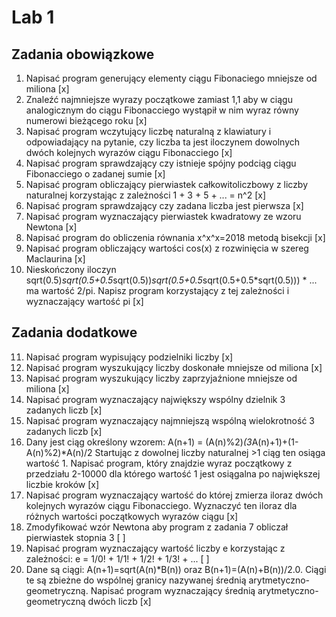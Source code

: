# Lab 1

## Zadania obowiązkowe

1. Napisać program generujący elementy ciągu Fibonaciego mniejsze od miliona [x]
2. Znaleźć najmniejsze wyrazy początkowe zamiast 1,1 aby w ciągu analogicznym do ciągu
   Fibonacciego wystąpił w nim wyraz równy numerowi bieżącego roku [x]
3. Napisać program wczytujący liczbę naturalną z klawiatury i odpowiadający na pytanie, 
czy liczba ta jest iloczynem dowolnych dwóch kolejnych wyrazów ciągu Fibonacciego [x]
4. Napisać program sprawdzający czy istnieje spójny podciąg ciągu Fibonacciego o zadanej
   sumie [x]
5. Napisać program obliczający pierwiastek całkowitoliczbowy z liczby naturalnej
   korzystając z zależności 1 + 3 + 5 + ... = n^2 [x]
6. Napisać program sprawdzający czy zadana liczba jest pierwsza [x]
7. Napisać program wyznaczający pierwiastek kwadratowy ze wzoru Newtona [x]
8. Napisać program do obliczenia równania x^x^x=2018 metodą bisekcji [x]
9. Napisać program obliczający wartości cos(x) z rozwinięcia w szereg Maclaurina [x]
10. Nieskończony iloczyn
    sqrt(0.5)*sqrt(0.5+0.5*sqrt(0.5))*sqrt(0.5+0.5*sqrt(0.5+0.5*sqrt(0.5))) * ...
    ma wartość 2/pi. Napisz program korzystający z tej zależności i wyznaczający wartość pi [x]

## Zadania dodatkowe
11. Napisać program wypisujący podzielniki liczby [x]
12. Napisać program wyszukujący liczby doskonałe mniejsze od miliona [x]
13. Napisać program wyszukujący liczby zaprzyjaźnione mniejsze od miliona [x]
14. Napisać program wyznaczający największy wspólny dzielnik 3 zadanych liczb [x]
15. Napisać program wyznaczający najmniejszą wspólną wielokrotność 3 zadanych liczb [x]
16. Dany jest ciąg określony wzorem: A(n+1) = (A(n)%2)*(3*A(n)+1)+(1-A(n)%2)*A(n)/2
    Startując z dowolnej liczby naturalnej >1 ciąg ten osiąga wartość 1. Napisać program,
    który znajdzie wyraz początkowy z przedziału 2-10000 dla którego wartość 1 jest
    osiągalna po największej liczbie kroków [x]
17. Napisać program wyznaczający wartość do której zmierza iloraz dwóch kolejnych wyrazów
    ciągu Fibonacciego. Wyznaczyć ten iloraz dla różnych wartości początkowych wyrazów
    ciągu [x]
18. Zmodyfikować wzór Newtona aby program z zadania 7 obliczał pierwiastek stopnia 3 [ ]
19. Napisać program wyznaczający wartość liczby e korzystając z zależności: e = 1/0! +
    1/1! + 1/2! + 1/3! + ...  [ ]
20. Dane są ciągi: A(n+1)=sqrt(A(n)*B(n)) oraz B(n+1)=(A(n)+B(n))/2.0. Ciągi te są
    zbieżne do wspólnej granicy nazywanej średnią arytmetyczno-geometryczną. Napisać
    program wyznaczający średnią arytmetyczno-geometryczną dwóch liczb [x]


